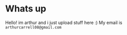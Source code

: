 # Whats up

Hello! im arthur and i just upload stuff here :)
My email is `arthurcarrell08@gmail.com`
